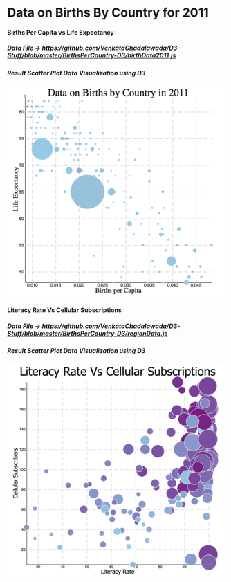 # Data on Births By Country for 2011

#### Births Per Capita vs Life Expectancy
##### Data File -> https://github.com/VenkataChadalawada/D3-Stuff/blob/master/BirthsPerCountry-D3/birthData2011.js
##### Result Scatter Plot Data Visualization using D3
![alt text](https://github.com/VenkataChadalawada/D3-Stuff/blob/master/BirthsPerCountry-D3/ScatterPlotD3_Result.png)

#### Literacy Rate Vs Cellular Subscriptions
##### Data File -> https://github.com/VenkataChadalawada/D3-Stuff/blob/master/BirthsPerCountry-D3/regionData.js
##### Result Scatter Plot Data Visualization using D3
![alt text](https://github.com/VenkataChadalawada/D3-Stuff/blob/master/BirthsPerCountry-D3/ScatterPlotResult2_D3.png)
